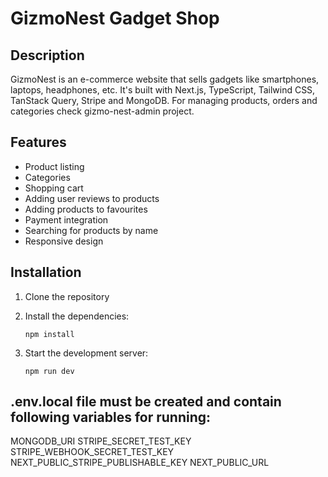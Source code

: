 # GizmoNest Gadget Shop

## Description

GizmoNest is an e-commerce website that sells gadgets like smartphones, laptops, headphones, etc. It's built with Next.js, TypeScript, Tailwind CSS, TanStack Query, Stripe and MongoDB. For managing products, orders and categories check gizmo-nest-admin project.

## Features

- Product listing
- Categories
- Shopping cart
- Adding user reviews to products
- Adding products to favourites
- Payment integration
- Searching for products by name
- Responsive design

## Installation

1. Clone the repository

2. Install the dependencies:

   ```
   npm install
   ```

3. Start the development server:

   ```
   npm run dev

   ```

## .env.local file must be created and contain following variables for running:

MONGODB_URI
STRIPE_SECRET_TEST_KEY
STRIPE_WEBHOOK_SECRET_TEST_KEY
NEXT_PUBLIC_STRIPE_PUBLISHABLE_KEY
NEXT_PUBLIC_URL
